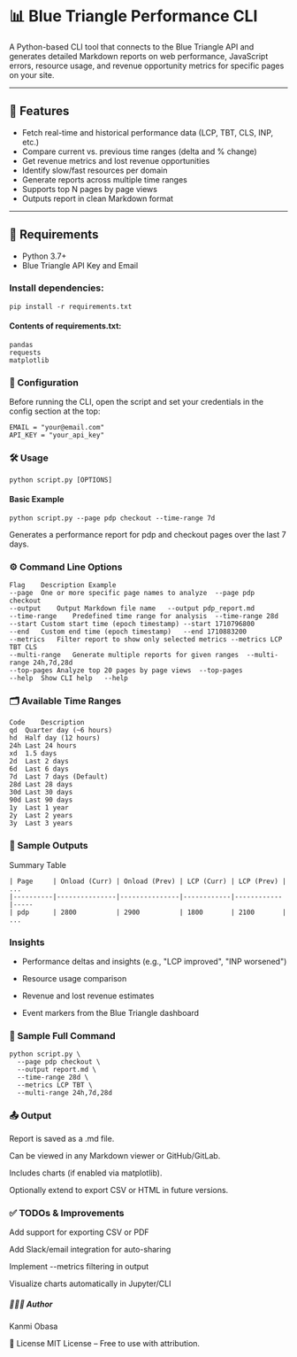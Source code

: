 # 📊 Blue Triangle Performance CLI

A Python-based CLI tool that connects to the Blue Triangle API and generates detailed Markdown reports on web performance, JavaScript errors, resource usage, and revenue opportunity metrics for specific pages on your site.

---

## 🚀 Features

- Fetch real-time and historical performance data (LCP, TBT, CLS, INP, etc.)
- Compare current vs. previous time ranges (delta and % change)
- Get revenue metrics and lost revenue opportunities
- Identify slow/fast resources per domain
- Generate reports across multiple time ranges
- Supports top N pages by page views
- Outputs report in clean Markdown format

---

## 🧰 Requirements

- Python 3.7+
- Blue Triangle API Key and Email

### Install dependencies:
```
pip install -r requirements.txt
```

#### Contents of requirements.txt:
```
pandas
requests
matplotlib
```
### 🔐 Configuration
Before running the CLI, open the script and set your credentials in the config section at the top:

```
EMAIL = "your@email.com"
API_KEY = "your_api_key"
```
### 🛠 Usage
```
python script.py [OPTIONS]
```
#### Basic Example
```
python script.py --page pdp checkout --time-range 7d
```
Generates a performance report for pdp and checkout pages over the last 7 days.

### ⚙️ Command Line Options
```
Flag	Description	Example
--page	One or more specific page names to analyze	--page pdp checkout
--output	Output Markdown file name	--output pdp_report.md
--time-range	Predefined time range for analysis	--time-range 28d
--start	Custom start time (epoch timestamp)	--start 1710796800
--end	Custom end time (epoch timestamp)	--end 1710883200
--metrics	Filter report to show only selected metrics	--metrics LCP TBT CLS
--multi-range	Generate multiple reports for given ranges	--multi-range 24h,7d,28d
--top-pages	Analyze top 20 pages by page views	--top-pages
--help	Show CLI help	--help
```

### 🗂 Available Time Ranges
```
Code	Description
qd	Quarter day (~6 hours)
hd	Half day (12 hours)
24h	Last 24 hours
xd	1.5 days
2d	Last 2 days
6d	Last 6 days
7d	Last 7 days (Default)
28d	Last 28 days
30d	Last 30 days
90d	Last 90 days
1y	Last 1 year
2y	Last 2 years
3y	Last 3 years
```
### 📁 Sample Outputs
Summary Table
```
| Page     | Onload (Curr) | Onload (Prev) | LCP (Curr) | LCP (Prev) | ...
|----------|---------------|---------------|------------|------------|-----
| pdp      | 2800          | 2900          | 1800       | 2100       | ...
```

### Insights
- Performance deltas and insights (e.g., "LCP improved", "INP worsened")

- Resource usage comparison

- Revenue and lost revenue estimates

- Event markers from the Blue Triangle dashboard

### 🧪 Sample Full Command
```
python script.py \
  --page pdp checkout \
  --output report.md \
  --time-range 28d \
  --metrics LCP TBT \
  --multi-range 24h,7d,28d
```
### 📤 Output
Report is saved as a .md file.

Can be viewed in any Markdown viewer or GitHub/GitLab.

Includes charts (if enabled via matplotlib).

Optionally extend to export CSV or HTML in future versions.

### ✅ TODOs & Improvements
 Add support for exporting CSV or PDF

 Add Slack/email integration for auto-sharing

 Implement --metrics filtering in output

 Visualize charts automatically in Jupyter/CLI

##### 👨🏽‍💻 Author
Kanmi Obasa


📄 License
MIT License – Free to use with attribution.


